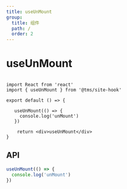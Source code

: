 ```yaml
---
title: useUnMount
group:
  title: 组件
  path: /
  order: 2
---
```


# useUnMount

```tsx

import React from 'react'
import { useUnMount } from '@tms/site-hook'

export default () => {

   useUnMount(() => {
     console.log('unMount')
   })

    return <div>useUnMount</div>
}

```

## API

```typescript
useUnMount(() => {
  console.log('unMount')
})
```